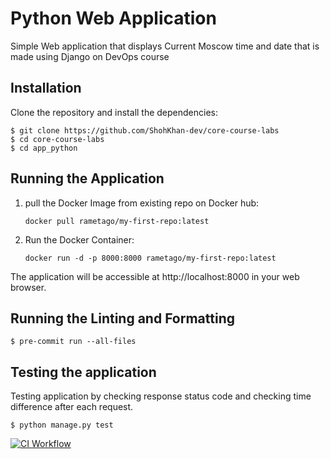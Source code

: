 # Python Web Application

Simple Web application that displays Current Moscow time and date that is made using Django on DevOps course

## Installation

Clone the repository and install the dependencies:

```
$ git clone https://github.com/ShohKhan-dev/core-course-labs
$ cd core-course-labs
$ cd app_python
```

## Running the Application

1. pull the Docker Image from existing repo on Docker hub:

   ```
   docker pull rametago/my-first-repo:latest
   ```

2. Run the Docker Container:

   ```
   docker run -d -p 8000:8000 rametago/my-first-repo:latest
   ```

The application will be accessible at http://localhost:8000 in your web browser.


## Running the Linting and Formatting
```
$ pre-commit run --all-files
```


## Testing the application
Testing application by checking response status code and checking time difference after each request.
```
$ python manage.py test
```

[![CI Workflow](https://img.shields.io/github/workflow/status/ShohKhan-dev/core-course-labs/app_python)](https://github.com/ShohKhan-dev/core-course-labs/blob/lab3/.github/workflows/app_python-ci.yml)

